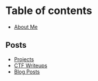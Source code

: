 # Table of contents

* [About Me](README.md)

## Posts

* [Projects](posts/projects.md)
* [CTF Writeups](posts/ctf-writeups.md)
* [Blog Posts](posts/blog-posts.md)
